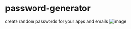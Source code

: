 # password-generator
create random passwords for your apps and emails
![image](https://db5pap001files.storage.live.com/y4pOZoeATNl_Bpas5oTRnBLOQUkXVLXzRqI0e8Dl_VN5vXivR7xAMytWP7-fT_fOFX9W_L9amoJCotvaEYHbXrJN5Wf3jux78Jel1UV1i69vsh376T5zDoX1NHpCp-id2h-pucnRxmitDiPjHHLc5cmJsV_c9o3XeERfQKompq8GfWsDAXfXQR142OBiWHlHWEt/Screenshot%202021-11-04%20140845.png)
